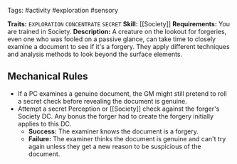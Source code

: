Tags: #activity #exploration #sensory  

**Traits:**  `EXPLORATION` `CONCENTRATE` `SECRET` 
**Skill:** [[Society]]
**Requirements:** You are trained in Society.
**Description:** A creature on the lookout for forgeries, even one who was fooled on a passive glance, can take time to closely examine a document to see if it's a forgery. They apply different techniques and analysis methods to look beyond the surface elements.
## Mechanical Rules

- If a PC examines a genuine document, the GM might still pretend to roll a secret check before revealing the document is genuine.
- Attempt a secret Perception or [[Society]] check against the forger's Society DC. Any bonus the forger had to create the forgery initially applies to this DC.
	- **Success:** The examiner knows the document is a forgery. 
	- **Failure:** The examiner thinks the document is genuine and can't try again unless they get a new reason to be suspicious of the document.